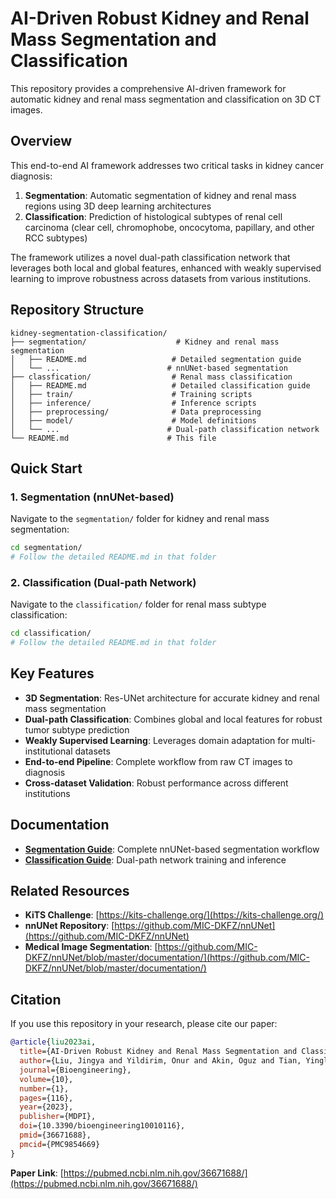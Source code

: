 # AI-Driven Robust Kidney and Renal Mass Segmentation and Classification

This repository provides a comprehensive AI-driven framework for automatic kidney and renal mass segmentation and classification on 3D CT images.

## Overview

This end-to-end AI framework addresses two critical tasks in kidney cancer diagnosis:

1. **Segmentation**: Automatic segmentation of kidney and renal mass regions using 3D deep learning architectures
2. **Classification**: Prediction of histological subtypes of renal cell carcinoma (clear cell, chromophobe, oncocytoma, papillary, and other RCC subtypes)

The framework utilizes a novel dual-path classification network that leverages both local and global features, enhanced with weakly supervised learning to improve robustness across datasets from various institutions.

## Repository Structure

```
kidney-segmentation-classification/
├── segmentation/                    # Kidney and renal mass segmentation
│   ├── README.md                   # Detailed segmentation guide
│   └── ...                        # nnUNet-based segmentation
├── classfication/                  # Renal mass classification
│   ├── README.md                   # Detailed classification guide
│   ├── train/                      # Training scripts
│   ├── inference/                  # Inference scripts
│   ├── preprocessing/              # Data preprocessing
│   ├── model/                      # Model definitions
│   └── ...                        # Dual-path classification network
└── README.md                      # This file
```

## Quick Start

### 1. Segmentation (nnUNet-based)
Navigate to the `segmentation/` folder for kidney and renal mass segmentation:
```bash
cd segmentation/
# Follow the detailed README.md in that folder
```

### 2. Classification (Dual-path Network)
Navigate to the `classification/` folder for renal mass subtype classification:
```bash
cd classification/
# Follow the detailed README.md in that folder
```

## Key Features

- **3D Segmentation**: Res-UNet architecture for accurate kidney and renal mass segmentation
- **Dual-path Classification**: Combines global and local features for robust tumor subtype prediction
- **Weakly Supervised Learning**: Leverages domain adaptation for multi-institutional datasets
- **End-to-end Pipeline**: Complete workflow from raw CT images to diagnosis
- **Cross-dataset Validation**: Robust performance across different institutions



## Documentation

- **[Segmentation Guide](segmentation/README.md)**: Complete nnUNet-based segmentation workflow
- **[Classification Guide](classfication/README.md)**: Dual-path network training and inference

## Related Resources

- **KiTS Challenge**: [https://kits-challenge.org/](https://kits-challenge.org/)
- **nnUNet Repository**: [https://github.com/MIC-DKFZ/nnUNet](https://github.com/MIC-DKFZ/nnUNet)
- **Medical Image Segmentation**: [https://github.com/MIC-DKFZ/nnUNet/blob/master/documentation/](https://github.com/MIC-DKFZ/nnUNet/blob/master/documentation/)

## Citation

If you use this repository in your research, please cite our paper:

```bibtex
@article{liu2023ai,
  title={AI-Driven Robust Kidney and Renal Mass Segmentation and Classification on 3D CT Images},
  author={Liu, Jingya and Yildirim, Onur and Akin, Oguz and Tian, Yingli},
  journal={Bioengineering},
  volume={10},
  number={1},
  pages={116},
  year={2023},
  publisher={MDPI},
  doi={10.3390/bioengineering10010116},
  pmid={36671688},
  pmcid={PMC9854669}
}
```

**Paper Link**: [https://pubmed.ncbi.nlm.nih.gov/36671688/](https://pubmed.ncbi.nlm.nih.gov/36671688/)

